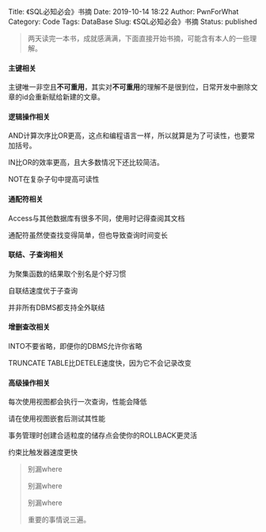 Title: 《SQL必知必会》书摘
Date: 2019-10-14 18:22
Author: PwnForWhat
Category: Code
Tags: DataBase
Slug: 《SQL必知必会》书摘
Status: published

> 两天读完一本书，成就感满满，下面直接开始书摘，可能含有本人的一些理解。

#### 主键相关

主键唯一非空且**不可重用**，其实对**不可重用**的理解不是很到位，日常开发中删除文章的id会重新赋给新建的文章。

#### 逻辑操作相关

AND计算次序比OR更高，这点和编程语言一样，所以就算是为了可读性，也要常加括号。

IN比OR的效率更高，且大多数情况下还比较简洁。

NOT在复杂子句中提高可读性

#### 通配符相关

Access与其他数据库有很多不同，使用时记得查阅其文档

通配符虽然使查找变得简单，但也导致查询时间变长

#### 联结、子查询相关

为聚集函数的结果取个别名是个好习惯

自联结速度优于子查询

并非所有DBMS都支持全外联结

#### 增删查改相关

INTO不要省略，即便你的DBMS允许你省略

TRUNCATE TABLE比DETELE速度快，因为它不会记录改变

#### 高级操作相关

每次使用视图都会执行一次查询，性能会降低

请在使用视图嵌套后测试其性能

事务管理时创建合适粒度的储存点会使你的ROLLBACK更灵活

约束比触发器速度更快

> 别漏where
>
> 别漏where
>
> 别漏where
>
> 重要的事情说三遍。